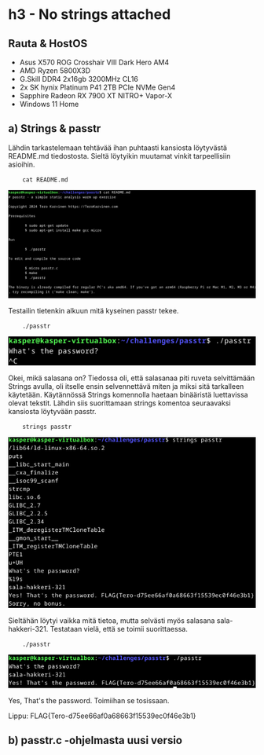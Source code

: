 # h3 - No strings attached

## Rauta & HostOS

- Asus X570 ROG Crosshair VIII Dark Hero AM4
- AMD Ryzen 5800X3D
- G.Skill DDR4 2x16gb 3200MHz CL16
- 2x SK hynix Platinum P41 2TB PCIe NVMe Gen4
- Sapphire Radeon RX 7900 XT NITRO+ Vapor-X
- Windows 11 Home

## a) Strings & passtr

Lähdin tarkastelemaan tehtävää ihan puhtaasti kansiosta löytyvästä README.md tiedostosta. Sieltä löytyikin muutamat vinkit tarpeellisiin asioihin. 

        cat README.md

![K1](1.png)

Testailin tietenkin alkuun mitä kyseinen passtr tekee.

        ./passtr

![K2](2.png)

Okei, mikä salasana on? Tiedossa oli, että salasanaa piti ruveta selvittämään Strings avulla, oli itselle ensin selvennettävä miten ja miksi sitä tarkalleen käytetään. Käytännössä Strings komennolla haetaan binääristä luettavissa olevat tekstit. Lähdin siis suorittamaan strings komentoa seuraavaksi kansiosta löytyvään passtr.

        strings passtr

![K3](3.png)

Sieltähän löytyi vaikka mitä tietoa, mutta selvästi myös salasana sala-hakkeri-321. Testataan vielä, että se toimii suorittaessa.

        ./passtr

![K4](4.png)

Yes, That's the password. Toimiihan se tosissaan.

Lippu: FLAG{Tero-d75ee66af0a68663f15539ec0f46e3b1}

## b) passtr.c -ohjelmasta uusi versio

